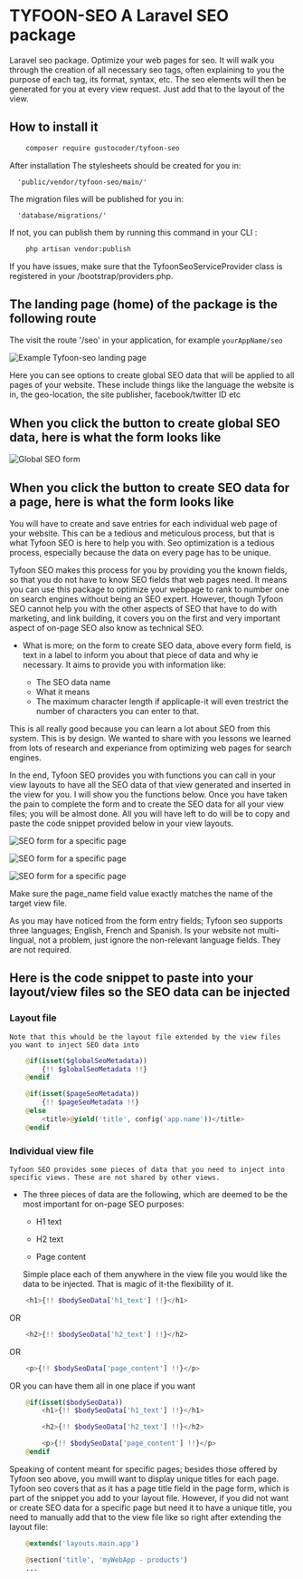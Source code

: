 # TYFOON-SEO A Laravel SEO package

Laravel seo package. Optimize your web pages for seo. It will walk you through the creation of all necessary seo tags, often explaining to you the purpose of each tag, its format, syntax, etc. The seo elements will then be generated for you at every view request. Just add that to the layout of the view.

## How to install it

```bash 
    composer require gustocoder/tyfoon-seo
```

After installation
 The stylesheets should be created for you in:
 
      'public/vendor/tyfoon-seo/main/'

 The migration files will be published for you in:

      'database/migrations/'

 If not, you can publish them by running this command in your CLI  :

```bash 
    php artisan vendor:publish
```
 
 If you have issues, make sure that the TyfoonSeoServiceProvider class is registered in your
 /bootstrap/providers.php. 

 ## The landing page (home) of the package is the following route 
 The visit the route '/seo' in your application, for example `yourAppName/seo`

 ![Example Tyfoon-seo landing page](https://github.com/gustavNdamukong/tyfoon-seo/blob/master/public/images/seo-home.png?raw=true)

 Here you can see options to create global SEO data that will be applied to all pages of your website. These include things 
 like the language the website is in, the geo-location, the site publisher, facebook/twitter ID etc

 
## When you click the button to create global SEO data, here is what the form looks like

![Global SEO form](https://github.com/gustavNdamukong/tyfoon-seo/blob/master/public/images/seo-global.png?raw=true)


## When you click the button to create SEO data for a page, here is what the form looks like

You will have to create and save entries for each individual web page of your website. This can be a tedious and meticulous 
process, but that is what Tyfoon SEO is here to help you with. Seo optimization is a tedious process, especially because the data 
on every page has to be unique. 

Tyfoon SEO makes this process for you by providing you the known fields, so that you do not have to know SEO fields that web pages
need. It means you can use this package to optimize your webpage to rank to number one on search engines without being an SEO expert.
However, though Tyfoon SEO cannot help you with the other aspects of SEO that have to do with marketing, and link building, it covers 
you on the first and very important aspect of on-page SEO also know as technical SEO.

* What is more; on the form to create SEO data, above every form field, is text in a label to inform you about that piece of data and 
  why ie necessary. It aims to provide you with information like:

  * The SEO data name
  * What it means 
  * The maximum character length if applicaple-it will even trestrict the number of characters you can enter to that.

This is all really good because you can learn a lot about SEO from this system. This is by design. We wanted to share with you 
lessons we learned from lots of research and experiance from optimizing web pages for search engines.

In the end, Tyfoon SEO provides you with functions you can call in your view layouts to have all the SEO data of that view 
generated and inserted in the view for you. I will show you the functions below. Once you have taken the pain to complete the form 
and to create the SEO data for all your view files; you will be almost done. All you will have left to do will be to copy and paste the 
code snippet provided below in your view layouts. 




![SEO form for a specific page](https://github.com/gustavNdamukong/tyfoon-seo/blob/master/public/images/seo-page-1.png?raw=true)

![SEO form for a specific page](https://github.com/gustavNdamukong/tyfoon-seo/blob/master/public/images/seo-page-2.png?raw=true)

![SEO form for a specific page](https://github.com/gustavNdamukong/tyfoon-seo/blob/master/public/images/seo-page-3.png?raw=true)

Make sure the page_name field value exactly matches the name of the target view file.

As you may have noticed from the form entry fields; Tyfoon seo supports three languages; English, French and Spanish. Is your 
website not multi-lingual, not a problem, just ignore the non-relevant language fields. They are not required.


## Here is the code snippet to paste into your layout/view files so the SEO data can be injected

### Layout file 

    Note that this whould be the layout file extended by the view files you want to inject SEO data into

```php 
    @if(isset($globalSeoMetadata))
		{!! $globalSeoMetadata !!}
	@endif 

    @if(isset($pageSeoMetadata))
        {!! $pageSeoMetadata !!}
    @else
        <title>@yield('title', config('app.name'))</title>
    @endif
```

### Individual view file 

    Tyfoon SEO provides some pieces of data that you need to inject into specific views. These are not shared by other views. 
*   The three pieces of data are the following, which are deemed to be the most important for on-page SEO purposes: 

    * H1 text

    * H2 text

    * Page content

    Simple place each of them anywhere in the view file you would like the data to be injected. That is magic of it-the 
    flexibility of it.

```php 
    <h1>{!! $bodySeoData['h1_text'] !!}</h1>
``` 

OR

```php 
    <h2>{!! $bodySeoData['h2_text'] !!}</h2>
``` 

OR  

```php 
    <p>{!! $bodySeoData['page_content'] !!}</p>
``` 

OR you can have them all in one place if you want

```php 
    @if(isset($bodySeoData))
        <h1>{!! $bodySeoData['h1_text'] !!}</h1>

        <h2>{!! $bodySeoData['h2_text'] !!}</h2>

        <p>{!! $bodySeoData['page_content'] !!}</p>
    @endif 
``` 
                            

Speaking of content meant for specific pages; besides those offered by Tyfoon seo above, you mwill want to display unique titles for each page. Tyfoon seo covers that as it has a page title field in the page form, which is part of the snippet you add to your layout file. However, if you did not want or create SEO data for a specific page but need it to have a unique title, you need to manually add that to the view file like so right after extending the layout file:                   

```php 
    @extends('layouts.main.app')

    @section('title', 'myWebApp - products')
    ...
``` 